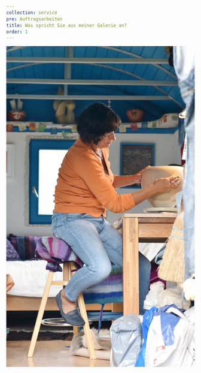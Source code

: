 ```yaml
---
collection: service
pre: Auftragsarbeiten
title: Was spricht Sie aus meiner Galerie an?
order: 1
---
```

![](../media/DSC_6543B.jpg)